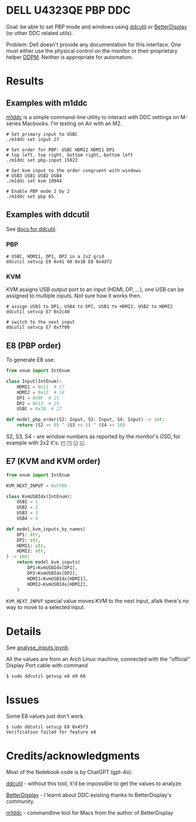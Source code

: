 # DELL U4323QE PBP DDC

Goal: be able to set PBP mode and windows using [ddcutil](https://www.ddcutil.com/) or [BetterDisplay](https://github.com/waydabber/BetterDisplay) (or other DDC related utils).

Problem: Dell doesn't provide any documentation for this interface. One must either use the physical control on the monitor or their proprietary helper [DDPM](https://www.dell.com/support/home/en-us/product-support/product/dell-display-peripheral-manager/drivers). Neither is appropriate for automation.

# Results

## Examples with m1ddc

[m1ddc](https://github.com/waydabber/m1ddc) is a simple command-line utility to interact with DDC settings on M-series Macbooks. I'm testing on Air with an M2.

```shell
# Set primary input to USBC
./m1ddc set input 27

# Set order for PBP: USBC HDMI2 HDMI1 DP1
# top left, top right, bottom right, bottom left
./m1ddc set pbp-input 15922

# Set kvm input to the order congruent with windows
# USB3 USB1 USB2 USB4
./m1ddc set kvm 10944

# Enable PBP mode 2 by 2
./m1ddc set pbp 65

```

## Examples with ddcutil

See [docs for ddcutil](https://www.ddcutil.com/).

### PBP

```shell
# USBC, HDMI1, DP1, DP2 in a 2x2 grid
ddcutil setvcp E9 0x41 60 0x1B E8 0x4df2
```

### KVM

KVM assigns USB output port to an input (HDMI, DP, ...), one USB can be assigned to multiple inputs. Not sure how it works then.

```shell
# assign USB3 to DP1, USB4 to DP2, USB1 to HDMI2, USB2 to HDMI2
ddcutil setvcp E7 0x2c40
```

```shell
# switch to the next input
ddcutil setvcp E7 0xff00
```

## E8 (PBP order)

To generate E8 use:

```python
from enum import IntEnum

class Input(IntEnum):
    HDMI1 = 0x11  # 17
    HDMI2 = 0x12  # 18
    DP1 = 0x0F  # 15
    DP2 = 0x13  # 19
    USBC = 0x1B  # 27

def model_pbp_order(S2: Input, S3: Input, S4: Input) -> int:
    return (S2 << 0) ^ (S3 << 5) ^ (S4 << 10)

```

S2, S3, S4 - are window numbers as reported by the monitor's OSD, for example with 2x2 it's: ◰ ◳ ◲ ◱.

## E7 (KVM and KVM order)

```python
from enum import IntEnum

KVM_NEXT_INPUT = 0xFF00

class KvmUSBIdx(IntEnum):
    USB1 = 1
    USB2 = 2
    USB3 = 3
    USB4 = 4

def model_kvm_inputs_by_names(
    DP1: str,
    DP2: str,
    HDMI1: str,
    HDMI2: str,
) -> int:
    return model_kvm_inputs(
        DP1=KvmUSBIdx[DP1],
        DP2=KvmUSBIdx[DP2],
        HDMI1=KvmUSBIdx[HDMI1],
        HDMI2=KvmUSBIdx[HDMI2],
    )
```

`KVM_NEXT_INPUT` special value moves KVM to the next input, afaik there's no way to move to a selected input.

# Details

See [analyse_inputs.ipynb](analyse_inputs.ipynb).

All the values are from an Arch Linux machine, connected with the "official" Display Port cable with command

```shell
$ sudo ddcutil getvcp e8 e9 60
```

# Issues

Some E8 values just don't work.

```shell
$ sudo ddcutil setvcp E8 0x45f3
Verification failed for feature e8
```

# Credits/acknowledgments

Most of the Notebook code is by ChatGPT (gpt-4o).

[ddcutil](https://www.ddcutil.com/) - without this tool, it'd be impossible to get the values to analyze.

[BetterDisplay](https://github.com/waydabber/BetterDisplay) - I learnt about DDC existing thanks to BetterDisplay's community.

[m1ddc](https://github.com/waydabber/m1ddc) - commandline tool for Macs from the author of BetterDisplay
